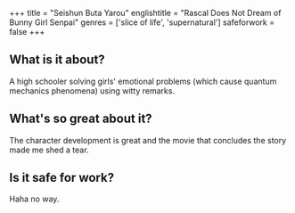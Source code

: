 +++
title = "Seishun Buta Yarou"
englishtitle = "Rascal Does Not Dream of Bunny Girl Senpai"
genres = ['slice of life', 'supernatural']
safeforwork = false
+++

What is it about?
-----------------

A high schooler solving girls' emotional problems (which cause quantum mechanics phenomena) using witty remarks.

What's so great about it?
-------------------------

The character development is great and the movie that concludes the story made me shed a tear.

Is it safe for work?
--------------------

Haha no way.

